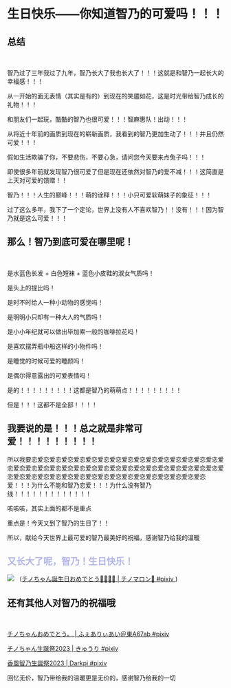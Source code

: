# 生日快乐——你知道智乃的可爱吗！！！

## 总结

<br>

智乃过了三年我过了九年，智乃长大了我也长大了！！！这就是和智乃一起长大的幸福感！！！

从一开始的面无表情（其实是有的）到现在的笑靥如花，这是时光带给智乃成长的礼物！！！

和朋友们一起玩，酷酷的智乃也很可爱！！！智麻惠队！出动！！！

从将近十年前的画质到现在的崭新画质，我看到的智乃更加生动了！！！并且仍然可爱！！！

假如生活欺骗了你，不要悲伤，不要心急，请问您今天要来点兔子吗！！！

即使很多年前就发现智乃很可爱了但是现在还依然对智乃的爱不减！！！这简直是上天对可爱的馈赠！！

智乃！！！人生的巅峰！！！萌的诠释！！！小只可爱软萌妹子的象征！！！

过了这么多年，我下了一个定论，世界上没有人不喜欢智乃！！没有！！！因为智乃就是这么可爱！！！

## 那么！智乃到底可爱在哪里呢！

<br>

是水蓝色长发 + 白色短袜 + 蓝色小皮鞋的淑女气质吗！

是头上的提比吗！

是时不时给人一种小动物的感觉吗！

是明明小只却有一种大人的气质吗！

是小小年纪就可以做出毕加索一般的咖啡拉花吗！

是喜欢摆弄瓶中船这样的小物件吗！

是睡觉的时候可爱的睡颜吗！

是偶尔得意露出的可爱表情吗！

是的！！！！！！！！！这都是智乃的萌萌点！！！！！！！！！

但是！！！这都不是全部！！！！

## 我要说的是！！！总之就是非常可爱！！！！！！！！！

所以我要恋爱恋爱恋爱恋爱恋爱恋爱恋爱恋爱恋爱恋爱恋爱恋爱恋爱恋爱恋爱恋爱恋爱恋爱恋爱恋爱恋爱恋爱恋爱恋爱恋爱恋爱恋爱恋爱恋爱恋爱恋爱恋爱恋爱恋爱恋爱恋爱恋爱恋爱恋爱恋爱恋爱恋爱恋爱恋爱恋爱恋爱恋爱恋爱恋爱恋爱恋爱！！！为什么不能和智乃恋爱！！！为什么没有智乃线！！！！！！！！！！！！！

咳咳咳，其实上面的都不是重点

重点是！今天又到了智乃的生日了！！

所以，献给今天世界上最可爱的智乃最美好的祝福，感谢智乃给我的温暖

<h2 style="color: #b3b5e6">又长大了呢，智乃！生日快乐！</h2>

![](https://cdn.jsdelivr.net/gh/kun-moe/kun-image@main/blog/202312041207397.jpg)
（[チノちゃん誕生日おめでとう🎉🎉🎉🎉 | チノマロン🌰 #pixiv ](https://www.pixiv.net/artworks/113932861))

  

## 还有其他人对智乃的祝福哦

<br>

[チノちゃんおめでとう。 | ふぇありぃあい＠東A67ab #pixiv](https://www.pixiv.net/artworks/113933837)

[チノちゃん生誕祭2023 | きゅうり #pixiv](https://www.pixiv.net/artworks/113936728)

[香風智乃生誕祭2023 | Darkpi #pixiv](https://www.pixiv.net/artworks/113932827)

回忆无价，智乃带给我的温暖更是无价的，感谢智乃给我的一切
